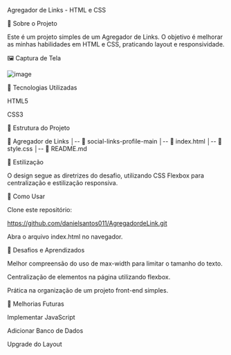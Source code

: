 Agregador de Links - HTML e CSS

📌 Sobre o Projeto

Este é um projeto simples de um Agregador de Links. O objetivo é melhorar as minhas habilidades em HTML e CSS, praticando layout e responsividade.

🖼️ Captura de Tela

![image](https://github.com/user-attachments/assets/e16bdf0d-8f1b-4e60-ad3e-9e99d55bc2b8)



🚀 Tecnologias Utilizadas

HTML5

CSS3

📂 Estrutura do Projeto

📁 Agregador de Links
│-- 📁 social-links-profile-main
│-- 📄 index.html
│-- 📄 style.css
│-- 📄 README.md

🎨 Estilização

O design segue as diretrizes do desafio, utilizando CSS Flexbox para centralização e estilização responsiva.

📜 Como Usar

Clone este repositório:

https://github.com/danielsantos011/AgregadordeLink.git

Abra o arquivo index.html no navegador.

🌟 Desafios e Aprendizados

Melhor compreensão do uso de max-width para limitar o tamanho do texto.

Centralização de elementos na página utilizando flexbox.

Prática na organização de um projeto front-end simples.

📌 Melhorias Futuras

Implementar JavaScript

Adicionar Banco de Dados 

Upgrade do Layout


 
